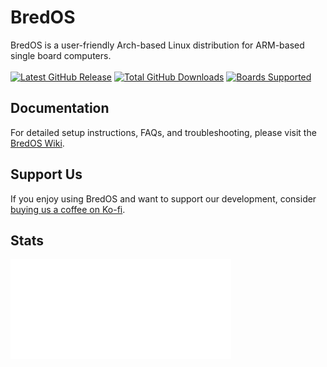 # BredOS

BredOS is a user-friendly Arch-based Linux distribution for ARM-based single board computers. <br><br>
[![Latest GitHub Release](https://img.shields.io/github/release/BredOS/images.svg?label=Latest%20Release)](https://github.com/BredOS/images/releases/latest)
[![Total GitHub Downloads](https://img.shields.io/github/downloads/BredOS/images/total.svg?&color=E95420&label=Total%20Downloads)](https://github.com/BredOS/images/releases)
[![Boards Supported](https://img.shields.io/badge/Boards_supported-30-green)](https://github.com/BredOS/images)
## Documentation

For detailed setup instructions, FAQs, and troubleshooting, please visit the [BredOS Wiki](https://wiki.bredos.org/).

## Support Us

If you enjoy using BredOS and want to support our development, consider [buying us a coffee on Ko-fi](https://ko-fi.com/bredos).

## Stats

<img src="/github-metrics.svg" alt="Metrics" width="70%">
